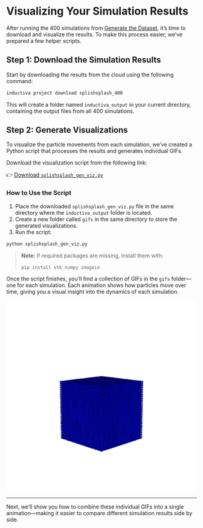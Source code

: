 # Visualizing Your Simulation Results

After running the 400 simulations from [Generate the Dataset](../synthetic-data-for-piml/sections/section4.md), it’s time to download and visualize the results.
To make this process easier, we’ve prepared a few helper scripts.

## Step 1: Download the Simulation Results

Start by downloading the results from the cloud using the following command:

```bash
inductiva project download splishsplash_400
```

This will create a folder named `inductiva_output` in your current directory, containing the output files from all 400 simulations.

## Step 2: Generate Visualizations

To visualize the particle movements from each simulation, we’ve created a Python script that processes the results and generates individual GIFs.

Download the visualization script from the following link:

👉 [Download `splishsplash_gen_viz.py`](https://storage.googleapis.com/inductiva-api-demo-files/splishsplash_gen_viz.py)

### How to Use the Script

1. Place the downloaded `splishsplash_gen_viz.py` file in the same directory where the `inductiva_output` folder is located.
2. Create a new folder called `gifs` in the same directory to store the generated visualizations.
3. Run the script:

```bash
python splishsplash_gen_viz.py
```

> **Note**: If required packages are missing, install them with:
>
> ```bash
> pip install vtk numpy imageio
> ```

Once the script finishes, you’ll find a collection of GIFs in the `gifs` folder—one for each simulation. Each animation shows how particles move over time, giving you a visual insight into the dynamics of each simulation.

<p align="center"><img src="../_static/single_sim.gif" alt="Visualization of 1 simulation" width="600"></p>

---

Next, we’ll show you how to combine these individual GIFs into a single animation—making it easier to compare different simulation results side by side.

